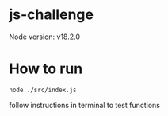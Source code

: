 # js-challenge

Node version: v18.2.0

# How to run

```bash
node ./src/index.js
```

follow instructions in terminal to test functions
